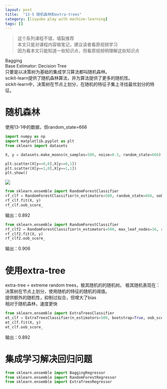 ```yaml
---
layout: post
title:  "13-5 随机森林和extra-trees"
category: [liuyubo play with machine-learning]
tags: []
---
```


> 这个系列课程不错，墙裂推荐  
> 本文只是对课程内容做笔记，建议读者看原视频学习  
> 因为看本文只能知道一些知识点，但看原视频明理解这些知识点  

Bagging  
Base Estimator: Decision Tree  
只要是以决策树为基础的集成学习算法都叫随机森林。  
scikit-learn提供了随机森林算法，并为算法提供了更多的随机性。  
sickit-learn中，决策树在节点上划分，在随机的特征子集上寻找最优划分的特征。  

<!-- more -->

# 随机森林

使用13-1中的数据，但random_state=666  

```python
import numpy as np
import matplotlib.pyplot as plt
from sklearn import datasets

X, y = datasets.make_moons(n_samples=500, noise=0.3, random_state=666)

plt.scatter(X[y==0,0],X[y==0,1])
plt.scatter(X[y==1,0],X[y==1,1])
plt.show()
```

![](http://windmissing.github.io/images/2019/280.jpg)

```python
from sklearn.ensemble import RandomForestClassifier
rf_clf = RandomForestClassifier(n_estimators=500, random_state=666, oob_score=True)
rf_clf.fit(X, y)
rf_clf.oob_score_
```

输出：0.892  

```python
from sklearn.ensemble import RandomForestClassifier
rf_clf2 = RandomForestClassifier(n_estimators=500, max_leaf_nodes=16, random_state=666, oob_score=True)
rf_clf2.fit(X, y)
rf_clf2.oob_score_
```

输出：0.906

# 使用extra-tree

extra-tree = extreme random trees，极其随机的的随机树。
极其随机表现在：决策树在节点上划分，使用随机的特征的随机的阈值。  
提供额外的随机性，抑制过拟合，但增大了bias  
相对于随机森林，速度更快


```python
from sklearn.ensemble import ExtraTreesClassifier
et_clf = ExtraTreesClassifier(n_estimators=500, bootstrap=True, oob_score=True, random_state=666)
et_clf.fit(X, y)
et_clf.oob_score_
```

输出：0.892

# 集成学习解决回归问题

```python
from sklearn.ensemble import BaggingRegressor
from sklearn.ensemble import RandomForestRegressor
from sklearn.ensemble import ExtraTreesRegressor
```
